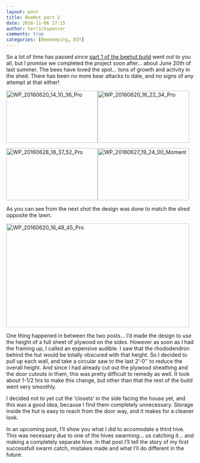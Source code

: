```yaml
---
layout: post
title: BeeHut part 2
date: 2016-11-06 17:15
author: herrickspencer
comments: true
categories: [Beekeeping, DIY]
---
```

So a lot of time has passed since [part 1 of the beehut build](/_posts/beehut-part-one-design-phase) went out to you all, but I promise we completed the project soon after… about June 20th of last summer. The bees have loved the spot… tons of growth and activity in the shed. There has been no more bear attacks to date, and no signs of any attempt at that either!</p>

<a href="/{{ site.postMedia }}/2016/11/wp_20160620_14_10_36_pro.jpg"><img title="WP_20160620_14_10_36_Pro" style="background-image:none;padding-top:0;padding-left:0;display:inline;padding-right:0;border-width:0;" border="0" alt="WP_20160620_14_10_36_Pro" src="/{{ site.postMedia }}/2016/11/wp_20160620_14_10_36_pro_thumb.jpg" width="244" height="139" /></a><a href="/{{ site.postMedia }}/2016/11/wp_20160620_16_22_34_pro.jpg"><img title="WP_20160620_16_22_34_Pro" style="background-image:none;padding-top:0;padding-left:0;display:inline;padding-right:0;border-width:0;" border="0" alt="WP_20160620_16_22_34_Pro" src="/{{ site.postMedia }}/2016/11/wp_20160620_16_22_34_pro_thumb.jpg" width="244" height="139" /></a>

<a href="/{{ site.postMedia }}/2016/11/wp_20160628_18_37_52_pro1.jpg"><img title="WP_20160628_18_37_52_Pro" style="border-top:0;border-right:0;background-image:none;border-bottom:0;padding-top:0;padding-left:0;border-left:0;display:inline;padding-right:0;" border="0" alt="WP_20160628_18_37_52_Pro" src="/{{ site.postMedia }}/2016/11/wp_20160628_18_37_52_pro_thumb1.jpg" width="244" height="139" /></a><a href="/{{ site.postMedia }}/2016/11/wp_20160627_19_24_00_moment.jpg"><img title="WP_20160627_19_24_00_Moment" style="border-top:0;border-right:0;background-image:none;border-bottom:0;padding-top:0;padding-left:0;border-left:0;display:inline;padding-right:0;" border="0" alt="WP_20160627_19_24_00_Moment" src="/{{ site.postMedia }}/2016/11/wp_20160627_19_24_00_moment_thumb.jpg" width="244" height="139" /></a>    <p>As you can see from the next shot the design was done to match the shed opposite the lawn.</p>  <p><a href="/{{ site.postMedia }}/2016/11/wp_20160620_16_48_45_pro1.jpg"><img title="WP_20160620_16_48_45_Pro" style="border-top:0;border-right:0;background-image:none;border-bottom:0;padding-top:0;padding-left:0;border-left:0;display:inline;padding-right:0;" border="0" alt="WP_20160620_16_48_45_Pro" src="/{{ site.postMedia }}/2016/11/wp_20160620_16_48_45_pro_thumb1.jpg" width="488" height="276" /></a></p>  <p>One thing happened in between the two posts… I’d made the design to use the height of a full sheet of plywood on the sides. However as soon as I had the framing up, I called an expensive audible. I saw that the rhododendron behind the hut would be totally obscured with that height. So I decided to pull up each wall, and take a circular saw to the last 2’-0’' to reduce the overall height. And since I had already cut out the plywood sheathing and the door cutouts in them, this was pretty difficult to remedy as well. It took about 1-1/2 hrs to make this change, but other than that the rest of the build went very smoothly. </p>  <p>I decided not to yet cut the ‘closets’ in the side facing the house yet, and this was a good idea, because I find them completely unnecessary. Storage inside the hut is easy to reach from the door way, and it makes for a cleaner look.</p>  <p>In an upcoming post, I’ll show you what I did to accomodate a third hive. This was necessary due to one of the hives swarming… us catching it… and making a completely separate hive. In that post I’ll tell the story of my first successfull swarm catch, mistakes made and what I’ll do different in the future.
